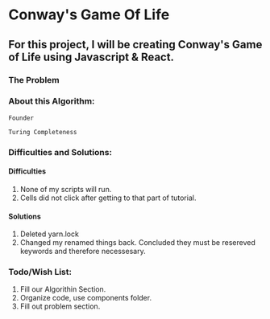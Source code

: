 # Conway's Game Of Life

## For this project, I will be creating Conway's Game of Life using Javascript & React.

### The Problem

### About this Algorithm:

    Founder

    Turing Completeness

### Difficulties and Solutions:

#### Difficulties

1. None of my scripts will run.
2. Cells did not click after getting to that part of tutorial.

#### Solutions

1. Deleted yarn.lock
2. Changed my renamed things back. Concluded they must be resereved keywords and therefore necessesary.

### Todo/Wish List:

1. Fill our Algorithin Section.
2. Organize code, use components folder.
3. Fill out problem section.
